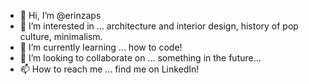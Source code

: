 - 👋 Hi, I’m @erinzaps
- 👀 I’m interested in ... architecture and interior design, history of pop culture, minimalism.
- 🌱 I’m currently learning ... how to code!
- 💞️ I’m looking to collaborate on ... something in the future...
- 📫 How to reach me ... find me on LinkedIn!

<!---
erinzaps/erinzaps is a ✨ special ✨ repository because its `README.md` (this file) appears on your GitHub profile.
You can click the Preview link to take a look at your changes.
--->

